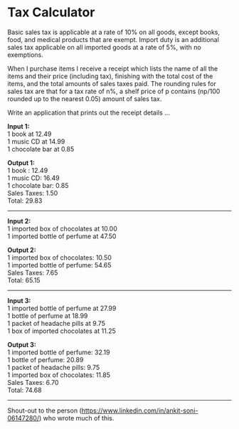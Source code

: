 # Tax Calculator

Basic sales tax is applicable at a rate of 10% on all goods, except books,
food, and medical products that are exempt. Import duty is an additional
sales tax applicable on all imported goods at a rate of 5%, with no
exemptions.

When I purchase items I receive a receipt which lists the name of all the
items and their price (including tax), finishing with the total cost of the
items, and the total amounts of sales taxes paid.  The rounding rules for
sales tax are that for a tax rate of n%, a shelf price of p contains
(np/100 rounded up to the nearest 0.05) amount of sales tax.

Write an application that prints out the receipt details ...

**Input 1:**  
1 book at 12.49  
1 music CD at 14.99  
1 chocolate bar at 0.85  

**Output 1:**  
1 book : 12.49  
1 music CD: 16.49  
1 chocolate bar: 0.85  
Sales Taxes: 1.50  
Total: 29.83  
***
**Input 2:**  
1 imported box of chocolates at 10.00  
1 imported bottle of perfume at 47.50  

**Output 2:**  
1 imported box of chocolates: 10.50  
1 imported bottle of perfume: 54.65  
Sales Taxes: 7.65  
Total: 65.15 
***
**Input 3:**  
1 imported bottle of perfume at 27.99  
1 bottle of perfume at 18.99  
1 packet of headache pills at 9.75  
1 box of imported chocolates at 11.25  

**Output 3:**  
1 imported bottle of perfume: 32.19  
1 bottle of perfume: 20.89  
1 packet of headache pills: 9.75  
1 imported box of chocolates: 11.85  
Sales Taxes: 6.70  
Total: 74.68 
***

Shout-out to the person (https://www.linkedin.com/in/ankit-soni-06147280/) who wrote much of this. 